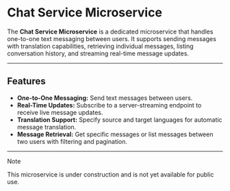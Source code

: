 # Chat Service Microservice

The **Chat Service Microservice** is a dedicated microservice that handles one-to-one text messaging between users. It supports sending messages with translation capabilities, retrieving individual messages, listing conversation history, and streaming real-time message updates.

---

## Features

- **One-to-One Messaging:** Send text messages between users.
- **Real-Time Updates:** Subscribe to a server-streaming endpoint to receive live message updates.
- **Translation Support:** Specify source and target languages for automatic message translation.
- **Message Retrieval:** Get specific messages or list messages between two users with filtering and pagination.

---

> [!NOTE]  
> This microservice is under construction and is not yet available for public use.